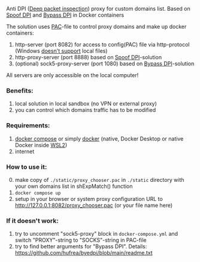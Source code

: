 Anti DPI ([Deep packet inspection](https://en.wikipedia.org/wiki/Deep_packet_inspection)) proxy for custom domains list. Based on [Spoof DPI](https://github.com/xvzc/SpoofDPI) and [Bypass DPI](https://github.com/hufrea/byedpi) in Docker containers

The solution uses [PAC](https://developer.mozilla.org/en-US/docs/Web/HTTP/Proxy_servers_and_tunneling/Proxy_Auto-Configuration_PAC_file)-file to control proxy domains and make up docker containers:
1. http-server (port 8082) for access to config(PAC) file via http-protocol (Windows [doesn't support](https://learn.microsoft.com/en-us/previous-versions/troubleshoot/browsers/administration/cannot-read-pac-file) local files)
2. http-proxy-server (port 8888) based on [Spoof DPI](https://github.com/xvzc/SpoofDPI)-solution
3. (optional) sock5-proxy-server (port 1080) based on [Bypass DPI](https://github.com/hufrea/byedpi)-solution

All servers are only accessible on the local computer!


### Benefits:
1. local solution in local sandbox (no VPN or external proxy)
2. you can control which domains traffic has to be modified


### Requirements:
1. [docker compose](https://docs.docker.com/compose/) or simply [docker](https://docs.docker.com/manuals/) (native, Docker Desktop or native Docker inside [WSL2](https://learn.microsoft.com/en-us/windows/wsl/install))
2. internet


### How to use it:
0. make copy of `./static/proxy_chooser.pac` in `./static` directory with your own domains list in shExpMatch() function
1. `docker compose up`
2. setup in your browser or system proxy configuration URL to http://127.0.0.1:8082/proxy_chooser.pac (or your file name here)


### If it doesn't work:
1. try to uncomment "sock5-proxy" block in `docker-compose.yml` and switch "PROXY"-string to "SOCKS"-string in PAC-file
2. try to find better arguments for "Bypass DPI". Details: https://github.com/hufrea/byedpi/blob/main/readme.txt
